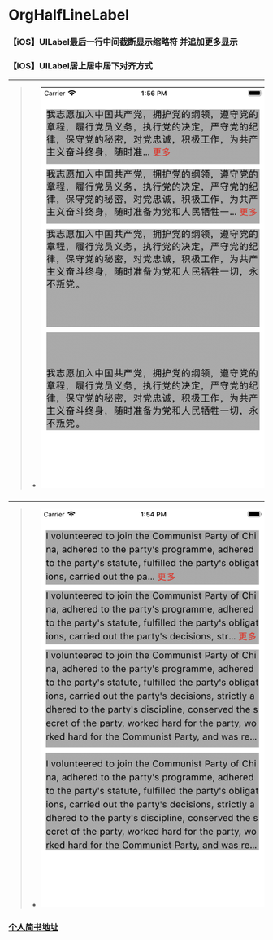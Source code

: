 # OrgHalfLineLabel
### 【iOS】UILabel最后一行中间截断显示缩略符 并追加更多显示
### 【iOS】UILabel居上居中居下对齐方式


------
> * ![image](https://github.com/Axk520/OrgHalfLineLabel/blob/master/screenshots/half002.png)

###
------
> * ![image](https://github.com/Axk520/OrgHalfLineLabel/blob/master/screenshots/half001.png)

###
### [个人简书地址](https://www.jianshu.com/u/af3ffbc03930)
